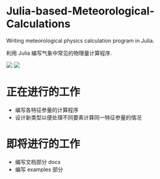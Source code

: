 # Julia-based-Meteorological-Calculations
Writing meteorological physics calculation program in Julia.

利用 Julia 编写气象中常见的物理量计算程序.

[![](https://tokei.rs/b1/github/Rewrite-it-in-Julia/Julia-based-Meteorological-Calculations)](https://github.com/Rewrite-it-in-Julia/Julia-based-Meteorological-Calculations)
[![](https://tokei.rs/b1/github/Rewrite-it-in-Julia/Julia-based-Meteorological-Calculations?category=comments)](https://github.com/Rewrite-it-in-Julia/Julia-based-Meteorological-Calculations)
# 正在进行的工作
- 编写各特征参量的计算程序
- 设计新类型以便处理不同要素计算同一特征参量的情况





# 即将进行的工作
- 编写文档部分 docs
- 编写 examples 部分
